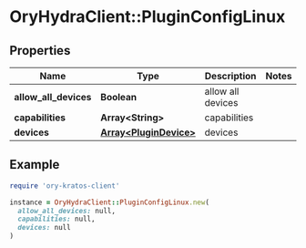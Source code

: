 # OryHydraClient::PluginConfigLinux

## Properties

| Name | Type | Description | Notes |
| ---- | ---- | ----------- | ----- |
| **allow_all_devices** | **Boolean** | allow all devices |  |
| **capabilities** | **Array&lt;String&gt;** | capabilities |  |
| **devices** | [**Array&lt;PluginDevice&gt;**](PluginDevice.md) | devices |  |

## Example

```ruby
require 'ory-kratos-client'

instance = OryHydraClient::PluginConfigLinux.new(
  allow_all_devices: null,
  capabilities: null,
  devices: null
)
```

